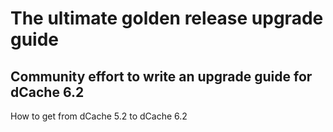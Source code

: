 # The ultimate golden release upgrade guide

## Community effort to write an upgrade guide for dCache 6.2

How to get from dCache 5.2 to dCache 6.2